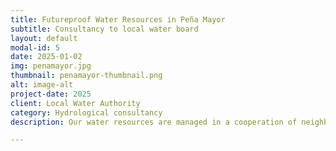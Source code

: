 ```yaml
---
title: Futureproof Water Resources in Peña Mayor
subtitle: Consultancy to local water board
layout: default
modal-id: 5
date: 2025-01-02
img: penamayor.jpg
thumbnail: penamayor-thumbnail.png
alt: image-alt
project-date: 2025
client: Local Water Authority
category: Hydrological consultancy
description: Our water resources are managed in a cooperation of neighbors, something very common in rural Spain. However, the water quality needs to be monitored and the size of the aquifer needs to be evaluated. This, to safeguard the water use for future generations and encourage local sustainable water management in Asturias. We have taken up the role to map and understand our aquifer, in order to understand its dynamics and size.

---
```


